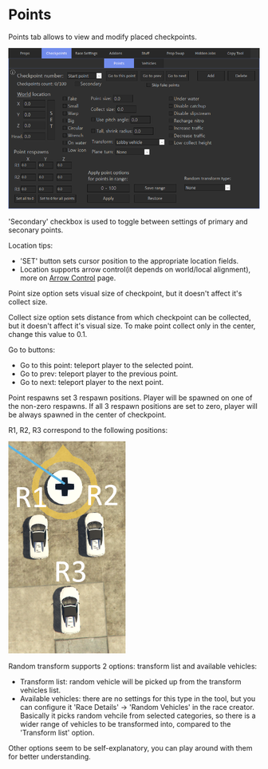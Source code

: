 # Points

Points tab allows to view and modify placed checkpoints.

![Points1](../../assets/images/checkpoints/img01.png)

'Secondary' checkbox is used to toggle between settings of primary and seconary points.

Location tips: 

- 'SET' button sets cursor position to the appropriate location fields.
- Location supports arrow control(it depends on world/local alignment), more on [Arrow Control](../../../tips/arrow-control) page.

Point size option sets visual size of checkpoint, but it doesn't affect it's collect size.

Collect size option sets distance from which checkpoint can be collected, but it doesn't affect it's visual size. To make point collect only in the center, change this value to 0.1.

Go to buttons:

- Go to this point: teleport player to the selected point.
- Go to prev: teleport player to the previous point.
- Go to next: teleport player to the next point.

Point respawns set 3 respawn positions. Player will be spawned on one of the non-zero respawns. If all 3 respawn positions are set to zero, player will be always spawned in the center of checkpoint.

R1, R2, R3 correspond to the following positions:

![Points2](../../assets/images/checkpoints/img02.png)

Random transform supports 2 options: transform list and available vehicles:

- Transform list: random vehicle will be picked up from the transform vehicles list.
- Available vehicles: there are no settings for this type in the tool, but you can configure it 'Race Details' -> 'Random Vehicles' in the race creator.
Basically it picks random vehcile from selected categories, so there is a wider range of vehicles to be transformed into, compared to the 'Transform list' option.

Other options seem to be self-explanatory, you can play around with them for better understanding.